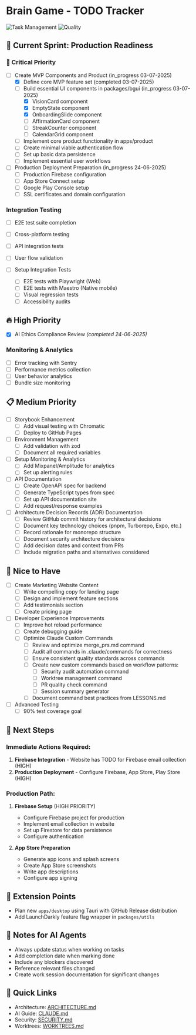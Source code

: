 # Brain Game - TODO Tracker

![Task Management](https://img.shields.io/badge/task%20management-active-brightgreen?style=flat-square&logo=todoist)
![Quality](https://img.shields.io/badge/quality-enterprise%20grade-gold?style=flat-square&logo=quality)

## 🎯 Current Sprint: Production Readiness

### 🚨 Critical Priority

- [ ] Create MVP Components and Product (in_progress 03-07-2025)
  - [x] Define core MVP feature set (completed 03-07-2025)
  - [ ] Build essential UI components in packages/bgui (in_progress 03-07-2025)
    - [x] VisionCard component
    - [x] EmptyState component  
    - [x] OnboardingSlide component
    - [ ] AffirmationCard component
    - [ ] StreakCounter component
    - [ ] CalendarGrid component
  - [ ] Implement core product functionality in apps/product
  - [ ] Create minimal viable authentication flow
  - [ ] Set up basic data persistence
  - [ ] Implement essential user workflows

- [ ] Production Deployment Preparation (in_progress 24-06-2025)
  - [ ] Production Firebase configuration
  - [ ] App Store Connect setup
  - [ ] Google Play Console setup
  - [ ] SSL certificates and domain configuration

### Integration Testing
- [ ] E2E test suite completion
- [ ] Cross-platform testing
- [ ] API integration tests
- [ ] User flow validation

- [ ] Setup Integration Tests
  - [ ] E2E tests with Playwright (Web)
  - [ ] E2E tests with Maestro (Native mobile)
  - [ ] Visual regression tests
  - [ ] Accessibility audits

## 🔥 High Priority

- [x] AI Ethics Compliance Review *(completed 24-06-2025)*

### Monitoring & Analytics
- [ ] Error tracking with Sentry
- [ ] Performance metrics collection
- [ ] User behavior analytics
- [ ] Bundle size monitoring

## 📋 Medium Priority

- [ ] Storybook Enhancement
  - [ ] Add visual testing with Chromatic
  - [ ] Deploy to GitHub Pages

- [ ] Environment Management
  - [ ] Add validation with zod
  - [ ] Document all required variables

- [ ] Setup Monitoring & Analytics <!-- in_progress -->
  - [ ] Add Mixpanel/Amplitude for analytics <!-- in_progress -->
  - [ ] Set up alerting rules

- [ ] API Documentation
  - [ ] Create OpenAPI spec for backend
  - [ ] Generate TypeScript types from spec
  - [ ] Set up API documentation site
  - [ ] Add request/response examples

- [ ] Architecture Decision Records (ADR) Documentation
  - [ ] Review GitHub commit history for architectural decisions
  - [ ] Document key technology choices (pnpm, Turborepo, Expo, etc.)
  - [ ] Record rationale for monorepo structure
  - [ ] Document security architecture decisions
  - [ ] Add decision dates and context from PRs
  - [ ] Include migration paths and alternatives considered

## 🎨 Nice to Have

- [ ] Create Marketing Website Content
  - [ ] Write compelling copy for landing page
  - [ ] Design and implement feature sections
  - [ ] Add testimonials section
  - [ ] Create pricing page

- [ ] Developer Experience Improvements
  - [ ] Improve hot reload performance
  - [ ] Create debugging guide
  - [ ] Optimize Claude Custom Commands
    - [ ] Review and optimize merge_prs.md command
    - [ ] Audit all commands in .claude/commands for correctness
    - [ ] Ensure consistent quality standards across commands
    - [ ] Create new custom commands based on workflow patterns:
      - [ ] Security audit automation command
      - [ ] Worktree management command
      - [ ] PR quality check command
      - [ ] Session summary generator
    - [ ] Document command best practices from LESSONS.md

- [ ] Advanced Testing
  - [ ] 90% test coverage goal

## 🚀 Next Steps

### Immediate Actions Required:
1. **Firebase Integration** - Website has TODO for Firebase email collection (HIGH)
2. **Production Deployment** - Configure Firebase, App Store, Play Store (HIGH)

### Production Path:
1. **Firebase Setup** (HIGH PRIORITY)
   - Configure Firebase project for production
   - Implement email collection in website
   - Set up Firestore for data persistence
   - Configure authentication

2. **App Store Preparation**
   - Generate app icons and splash screens
   - Create App Store screenshots
   - Write app descriptions
   - Configure app signing


## 🔌 Extension Points
- Plan new `apps/desktop` using Tauri with GitHub Release distribution
- Add LaunchDarkly feature flag wrapper in `packages/utils`

## 📝 Notes for AI Agents
- Always update status when working on tasks
- Add completion date when marking done
- Include any blockers discovered
- Reference relevant files changed
- Create work session documentation for significant changes

## 🔗 Quick Links
- Architecture: [ARCHITECTURE.md](./docs/ARCHITECTURE.md)
- AI Guide: [CLAUDE.md](./docs/CLAUDE.md)
- Security: [SECURITY.md](./.github/SECURITY.md)
- Worktrees: [WORKTREES.md](./docs/WORKTREES.md)